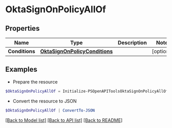 # OktaSignOnPolicyAllOf
## Properties

Name | Type | Description | Notes
------------ | ------------- | ------------- | -------------
**Conditions** | [**OktaSignOnPolicyConditions**](OktaSignOnPolicyConditions.md) |  | [optional] 

## Examples

- Prepare the resource
```powershell
$OktaSignOnPolicyAllOf = Initialize-PSOpenAPIToolsOktaSignOnPolicyAllOf  -Conditions null
```

- Convert the resource to JSON
```powershell
$OktaSignOnPolicyAllOf | ConvertTo-JSON
```

[[Back to Model list]](../README.md#documentation-for-models) [[Back to API list]](../README.md#documentation-for-api-endpoints) [[Back to README]](../README.md)


